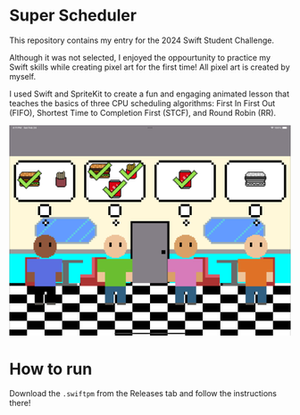 # Super Scheduler
This repository contains my entry for the 2024 Swift Student Challenge. 

Although it was not selected, I enjoyed the oppourtunity to practice my Swift skills while creating pixel art for the first time! All pixel art is created by myself.

I used Swift and SpriteKit to create a fun and engaging animated lesson that teaches the basics of three CPU scheduling algorithms: First In First Out (FIFO), Shortest Time to Completion First (STCF), and Round Robin (RR).

![](SuperSchedulerScreenshot.png)

# How to run
Download the `.swiftpm` from the Releases tab and follow the instructions there!
